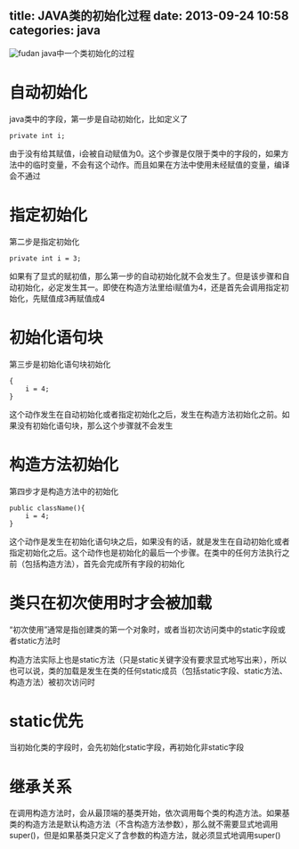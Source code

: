 title: JAVA类的初始化过程
date: 2013-09-24 10:58
categories: java 
---
![fudan](http://pic.kyfxbl.com/fudan.jpg)
java中一个类初始化的过程
<!--more-->

# 自动初始化

java类中的字段，第一步是自动初始化，比如定义了

```
private int i;
```

由于没有给其赋值，i会被自动赋值为0。这个步骤是仅限于类中的字段的，如果方法中的临时变量，不会有这个动作。而且如果在方法中使用未经赋值的变量，编译会不通过 

# 指定初始化

第二步是指定初始化

```
private int i = 3;
```

如果有了显式的赋初值，那么第一步的自动初始化就不会发生了。但是该步骤和自动初始化，必定发生其一。即使在构造方法里给i赋值为4，还是首先会调用指定初始化，先赋值成3再赋值成4 

# 初始化语句块

第三步是初始化语句块初始化

```
{
    i = 4;
}
```

这个动作发生在自动初始化或者指定初始化之后，发生在构造方法初始化之前。如果没有初始化语句块，那么这个步骤就不会发生 

# 构造方法初始化

第四步才是构造方法中的初始化

```
public className(){
    i = 4;
}
```

这个动作是发生在初始化语句块之后，如果没有的话，就是发生在自动初始化或者指定初始化之后。这个动作也是初始化的最后一个步骤。在类中的任何方法执行之前（包括构造方法），首先会完成所有字段的初始化 

# 类只在初次使用时才会被加载

“初次使用”通常是指创建类的第一个对象时，或者当初次访问类中的static字段或者static方法时

构造方法实际上也是static方法（只是static关键字没有要求显式地写出来），所以也可以说，类的加载是发生在类的任何static成员（包括static字段、static方法、构造方法）被初次访问时 

# static优先

当初始化类的字段时，会先初始化static字段，再初始化非static字段 

# 继承关系

在调用构造方法时，会从最顶端的基类开始，依次调用每个类的构造方法。如果基类的构造方法是默认构造方法（不含构造方法参数），那么就不需要显式地调用super()，但是如果基类只定义了含参数的构造方法，就必须显式地调用super()